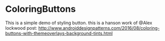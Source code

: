 # ColoringButtons
This is a simple demo of styling button. 
this is a hanson work of @Alex lockwood post:
http://www.androiddesignpatterns.com/2016/08/coloring-buttons-with-themeoverlays-background-tints.html 
